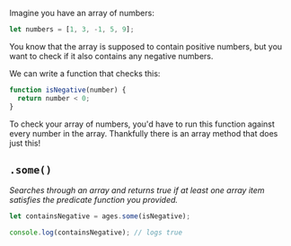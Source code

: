 Imagine you have an array of numbers:

```js
let numbers = [1, 3, -1, 5, 9];
```

You know that the array is supposed to contain positive numbers, but you want to check if it also contains any negative numbers.

We can write a function that checks this:

```js
function isNegative(number) {
  return number < 0;
}
```

To check your array of numbers, you'd have to run this function against every number in the array. Thankfully there is an array method that does just this!

## `.some()`

_Searches through an array and returns true if at least one array item satisfies the predicate function you provided._

```js
let containsNegative = ages.some(isNegative);

console.log(containsNegative); // logs true
```
